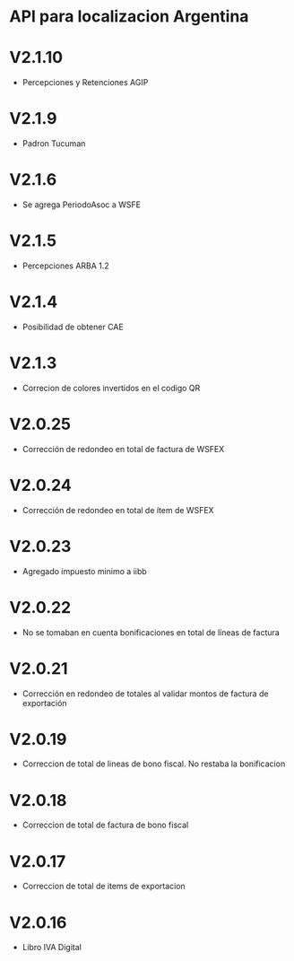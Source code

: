 # API para localizacion Argentina

# V2.1.10
- Percepciones y Retenciones AGIP

# V2.1.9
- Padron Tucuman 

# V2.1.6
- Se agrega PeriodoAsoc a WSFE 

# V2.1.5
- Percepciones ARBA 1.2

# V2.1.4
- Posibilidad de obtener CAE

# V2.1.3
- Correcion de colores invertidos en el codigo QR

# V2.0.25
- Corrección de redondeo en total de factura de WSFEX

# V2.0.24
- Corrección de redondeo en total de ítem de WSFEX

# V2.0.23
- Agregado impuesto minimo a iibb

# V2.0.22
- No se tomaban en cuenta bonificaciones en total de líneas de factura

# V2.0.21
- Corrección en redondeo de totales al validar montos de factura de exportación

# V2.0.19
- Correccion de total de lineas de bono fiscal. No restaba la bonificacion

# V2.0.18
- Correccion de total de factura de bono fiscal

# V2.0.17
- Correccion de total de items de exportacion

# V2.0.16
- Libro IVA Digital

